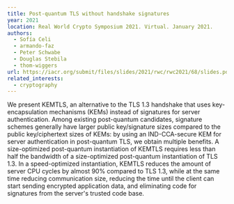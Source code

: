 ```yaml
---
title: Post-quantum TLS without handshake signatures
year: 2021
location: Real World Crypto Symposium 2021. Virtual. January 2021.
authors:
  - Sofía Celi
  - armando-faz
  - Peter Schwabe
  - Douglas Stebila
  - thom-wiggers
url: https://iacr.org/submit/files/slides/2021/rwc/rwc2021/68/slides.pdf
related_interests:
  - cryptography
---
```


We present KEMTLS, an alternative to the TLS 1.3 handshake that uses key-encapsulation mechanisms (KEMs) instead of signatures for server authentication. Among existing post-quantum candidates, signature schemes generally have larger public key/signature sizes compared to the public key/ciphertext sizes of KEMs: by using an IND-CCA-secure KEM for server authentication in post-quantum TLS, we obtain multiple benefits. A size-optimized post-quantum instantiation of KEMTLS requires less than half the bandwidth of a size-optimized post-quantum instantiation of TLS 1.3. In a speed-optimized instantiation, KEMTLS reduces the amount of server CPU cycles by almost 90% compared to TLS 1.3, while at the same time reducing communication size, reducing the time until the client can start sending encrypted application data, and eliminating code for signatures from the server's trusted code base.
